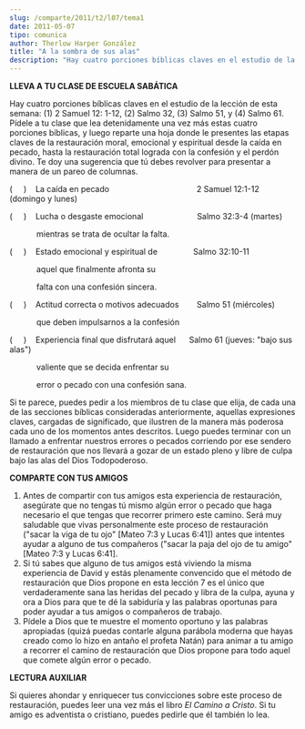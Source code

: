 ```yaml
---
slug: /comparte/2011/t2/l07/tema1
date: 2011-05-07
tipo: comunica
author: Therlow Harper González
title: "A la sombra de sus alas"
description: "Hay cuatro porciones bíblicas claves en el estudio de la lección de esta  semana: (1) 2 Samuel 12: 1-12, (2) Salmo 32, (3) Salmo 51, y (4) Salmo 61.  Pídele a tu clase que lea detenidamente una vez más estas cuatro porciones  bíblicas"
---
```


**LLEVA A TU CLASE DE ESCUELA SABÁTICA**

Hay cuatro porciones bíblicas claves en el estudio de la lección de esta semana: (1) 2 Samuel 12: 1-12, (2) Salmo 32, (3) Salmo 51, y (4) Salmo 61. Pídele a tu clase que lea detenidamente una vez más estas cuatro porciones bíblicas, y luego reparte una hoja donde le presentes las etapas claves de la restauración moral, emocional y espiritual desde la caída en pecado, hasta la restauración total lograda con la confesión y el perdón divino. Te doy una sugerencia que tú debes revolver para presentar a manera de un pareo de columnas.

(     )    La caída en pecado                                       2 Samuel 12:1-12 (domingo y lunes)

(     )    Lucha o desgaste emocional                        Salmo 32:3-4 (martes)

            mientras se trata de ocultar la falta.

(     )    Estado emocional y espiritual de                Salmo 32:10-11

            aquel que finalmente afronta su

            falta con una confesión sincera.

(     )    Actitud correcta o motivos adecuados        Salmo 51 (miércoles)

            que deben impulsarnos a la confesión

(     )    Experiencia final que disfrutará aquel      Salmo 61 (jueves: "bajo sus alas")

            valiente que se decida enfrentar su

            error o pecado con una confesión sana.

Si te parece, puedes pedir a los miembros de tu clase que elija, de cada una de las secciones bíblicas consideradas anteriormente, aquellas expresiones claves, cargadas de significado, que ilustren de la manera más poderosa cada uno de los momentos antes descritos. Luego puedes terminar con un llamado a enfrentar nuestros errores o pecados corriendo por ese sendero de restauración que nos llevará a gozar de un estado pleno y libre de culpa bajo las alas del Dios Todopoderoso.

**COMPARTE CON TUS AMIGOS**

1.  Antes de compartir con tus amigos esta experiencia de restauración, asegúrate que no tengas tú mismo algún error o pecado que haga necesario el que tengas que recorrer primero este camino. Será muy saludable que vivas personalmente este proceso de restauración ("sacar la viga de tu ojo" [Mateo 7:3 y Lucas 6:41]) antes que intentes ayudar a alguno de tus compañeros ("sacar la paja del ojo de tu amigo" [Mateo 7:3 y Lucas 6:41].
2.  Si tú sabes que alguno de tus amigos está viviendo la misma experiencia de David y estás plenamente convencido que el método de restauración que Dios propone en esta lección 7 es el único que verdaderamente sana las heridas del pecado y libra de la culpa, ayuna y ora a Dios para que te dé la sabiduría y las palabras oportunas para poder ayudar a tus amigos o compañeros de trabajo.
3.  Pídele a Dios que te muestre el momento oportuno y las palabras apropiadas (quizá puedas contarle alguna parábola moderna que hayas creado como lo hizo en antaño el profeta Natán) para animar a tu amigo a recorrer el camino de restauración que Dios propone para todo aquel que comete algún error o pecado.

**LECTURA AUXILIAR**

Si quieres ahondar y enriquecer tus convicciones sobre este proceso de restauración, puedes leer una vez más el libro _El Camino a Cristo_. Si tu amigo es adventista o cristiano, puedes pedirle que él también lo lea.
